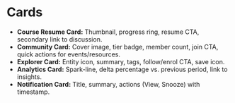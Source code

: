 # Cards

- **Course Resume Card:** Thumbnail, progress ring, resume CTA, secondary link to discussion.
- **Community Card:** Cover image, tier badge, member count, join CTA, quick actions for events/resources.
- **Explorer Card:** Entity icon, summary, tags, follow/enrol CTA, save icon.
- **Analytics Card:** Spark-line, delta percentage vs. previous period, link to insights.
- **Notification Card:** Title, summary, actions (View, Snooze) with timestamp.
